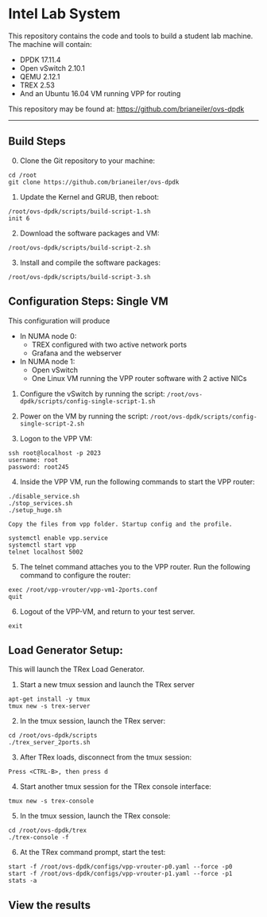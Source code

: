 # Intel Lab System

This repository contains the code and tools to build a student lab machine. The machine will contain:
 - DPDK 17.11.4
 - Open vSwitch 2.10.1
 - QEMU 2.12.1
 - TREX 2.53
 - And an Ubuntu 16.04 VM running VPP for routing

This repository may be found at: https://github.com/brianeiler/ovs-dpdk

---------------------
## Build Steps

0. Clone the Git repository to your machine:
```
cd /root
git clone https://github.com/brianeiler/ovs-dpdk
```
1. Update the Kernel and GRUB, then reboot:
```
/root/ovs-dpdk/scripts/build-script-1.sh
init 6
```
2. Download the software packages and VM:
```
/root/ovs-dpdk/scripts/build-script-2.sh
```
3. Install and compile the software packages:
```
/root/ovs-dpdk/scripts/build-script-3.sh
```

## Configuration Steps: Single VM
This configuration will produce
 - In NUMA node 0:
   - TREX configured with two active network ports
   - Grafana and the webserver
 - In NUMA node 1:
   - Open vSwitch
   - One Linux VM running the VPP router software with 2 active NICs
   
1. Configure the vSwitch by running the script: `/root/ovs-dpdk/scripts/config-single-script-1.sh`

2. Power on the VM by running the script: `/root/ovs-dpdk/scripts/config-single-script-2.sh`

3. Logon to the VPP VM:
```
ssh root@localhost -p 2023
username: root
password: root245
```

4. Inside the VPP VM, run the following commands to start the VPP router:
```
./disable_service.sh
./stop_services.sh
./setup_huge.sh

Copy the files from vpp folder. Startup config and the profile.

systemctl enable vpp.service
systemctl start vpp
telnet localhost 5002
```

5. The telnet command attaches you to the VPP router. Run the following command to configure the router:
```
exec /root/vpp-vrouter/vpp-vm1-2ports.conf
quit
```
6. Logout of the VPP-VM, and return to your test server.
```
exit
```


## Load Generator Setup:
This will launch the TRex Load Generator.

1. Start a new tmux session and launch the TRex server
```
apt-get install -y tmux
tmux new -s trex-server
```

2. In the tmux session, launch the TRex server:
```
cd /root/ovs-dpdk/scripts
./trex_server_2ports.sh
```

3. After TRex loads, disconnect from the tmux session:
```
Press <CTRL-B>, then press d
```

4.  Start another tmux session for the TRex console interface:
```
tmux new -s trex-console
```

5. In the tmux session, launch the TRex console:
```
cd /root/ovs-dpdk/trex
./trex-console -f
```

6. At the TRex command prompt, start the test:
```
start -f /root/ovs-dpdk/configs/vpp-vrouter-p0.yaml --force -p0
start -f /root/ovs-dpdk/configs/vpp-vrouter-p1.yaml --force -p1
stats -a
```


## View the results

















